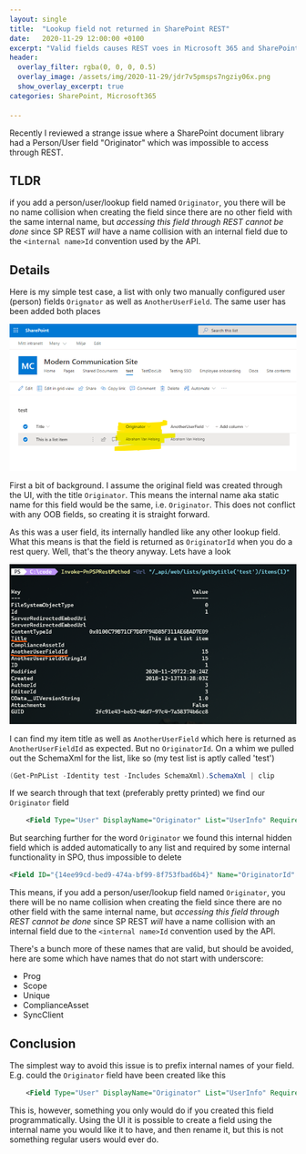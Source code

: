 ```yaml
---
layout: single
title:  "Lookup field not returned in SharePoint REST"
date:   2020-11-29 12:00:00 +0100
excerpt: "Valid fields causes REST voes in Microsoft 365 and SharePoint"
header:
  overlay_filter: rgba(0, 0, 0, 0.5)
  overlay_image: /assets/img/2020-11-29/jdr7v5pmsps7ngziy06x.png
  show_overlay_excerpt: true
categories: SharePoint, Microsoft365

---
```

Recently I reviewed a strange issue where a SharePoint document library had a Person/User field "Originator" which was impossible to access through REST. 

## TLDR

if you add a person/user/lookup field named `Originator`, you there will be no name collision when creating the field since there are no other field with the same internal name, but *accessing this field through REST cannot be done* since SP REST _will_ have a name collision with an internal field due to the `<internal name>Id` convention used by the API. 

## Details

Here is my simple test case, a list with only two manually configured user (person) fields `Orignator` as well as `AnotherUserField`. The same user has been added both places

![Alt Text](/assets/img/2020-11-29/rzj44yilkfke4251vara.png)

First a bit of background. I assume the original field was created through the UI, with the title `Originator`. This means the internal name aka static name for this field would be the same, i.e. `Originator`. This does not conflict with any OOB fields, so creating it is straight forward.

As this was a user field, its internally handled like any other lookup field. What this means is that the field is returned as `OriginatorId` when you do a rest query. Well, that's the theory anyway. Lets have a look

![Alt Text](/assets/img/2020-11-29/lj9fe20gt0wiq1fmzmz3.png)

I can find my item title as well as `AnotherUserField` which here is returned as `AnotherUserFieldId` as expected. But no `OriginatorId`. On a whim we pulled out the SchemaXml for the list, like so (my test list is aptly called 'test')

```PowerShell
(Get-PnPList -Identity test -Includes SchemaXml).SchemaXml | clip
```

If we search through that text (preferably pretty printed) we find our `Originator` field

```xml
    <Field Type="User" DisplayName="Originator" List="UserInfo" Required="FALSE" EnforceUniqueValues="FALSE" ShowField="ImnName" UserSelectionMode="PeopleOnly" UserSelectionScope="0" ID="{ef9f5a10-56dd-41e8-9e22-bfd095095ae0}" SourceID="{4fb24039-a619-44e7-a2cf-2be13e015f4b}" StaticName="Originator" Name="Originator" ColName="int4" RowOrdinal="0"/>
```

But searching further for the word `Originator` we found this internal hidden field which is added automatically to any list and required by some internal functionality in SPO, thus impossible to delete 

```xml
<Field ID="{14ee99cd-bed9-474a-bf99-8f753fbad6b4}" Name="OriginatorId" DisplaceOnUpgrade="TRUE" Hidden="TRUE" ReadOnly="TRUE" ShowInFileDlg="FALSE" Type="Lookup" DisplayName="Originator Id" List="Docs" FieldRef="ID" ShowField="OriginatorId" JoinColName="DoclibRowId" JoinRowOrdinal="0" JoinType="INNER" SchemaVersion="16.0.77.0" RecreateIfMissing="TRUE" SourceID="http://schemas.microsoft.com/sharepoint/v3" StaticName="OriginatorId" FromBaseType="TRUE"/>
```

This means, if you add a person/user/lookup field named `Originator`, you there will be no name collision when creating the field since there are no other field with the same internal name, but *accessing this field through REST cannot be done* since SP REST _will_ have a name collision with an internal field due to the `<internal name>Id` convention used by the API. 

There's a bunch more of these names that are valid, but should be avoided, here are some which have names that do not start with underscore:

* Prog
* Scope
* Unique
* ComplianceAsset
* SyncClient

## Conclusion

The simplest way to avoid this issue is to prefix internal names of your field. E.g. could the `Originator` field have been created like this

```xml
    <Field Type="User" DisplayName="Originator" List="UserInfo" Required="FALSE" EnforceUniqueValues="FALSE" ShowField="ImnName" UserSelectionMode="PeopleOnly" UserSelectionScope="0" ID="{ef9f5a10-56dd-41e8-9e22-bfd095095ae0}" SourceID="{4fb24039-a619-44e7-a2cf-2be13e015f4b}" StaticName="OKMSOriginator" Name="OKMSOriginator" />
```

This is, however, something you only would do if you created this field programmatically. Using the UI it is possible to create a field using the internal name you would like it to have, and then rename it, but this is not something regular users would ever do. 
